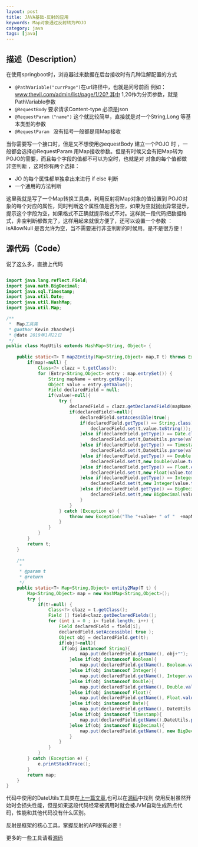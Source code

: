 ```yaml
---
layout: post
title: JAVA基础-反射的应用
keywords: Map对象通过反射转为POJO
category: java
tags: [java] 
---
```


## 描述（Description）
在使用springboot时，浏览器过来数据在后台接收时有几种注解配置的方式 

- `@PathVariable("currPage")`在url路径中，也就是问号前面 例如：www.thevil.com/admin/list/page/1/20?,其中 1,20作为分页参数，就是PathVariable参数
- `@RequestBody` 要求请求Content-type 必须是json 
- `@RequestParam（"name")`  这个就比较简单，直接就是对一个String,Long 等基本类型的参数
- `@RequestParam `  没有括号一般都是用Map接收 

当你需要写一个接口时，但是又不想使用@equestBody 建立一个POJO 时 ，一般都会选择@RequestParam 用Map接收参数。但是有时候又会有把Map转为POJO的需要，而且每个字段的值都不可以为空时，也就是对 对象的每个值都做非空判断 ，这时你有两个选择：
- JO 的每个属性都单独拿出来进行 if else 判断
- 一个通用的方法判断

这里我就是写了一个Map转换工具类，利用反射将Map对象的值设置到 POJO对象的每个对应的属性，同时判断这个属性值是否为空，如果为空就抛出异常提示，提示这个字段为空，如果格式不正确就提示格式不对。这样就一段代码把数据格式，非空判断都做完了，这样用起来就很方便了，还可以设置一个参数 ：isAllowNull 是否允许为空，当不需要进行非空判断的时候用。是不是很方便！

## 源代码（Code）

说了这么多，直接上代码

```java

import java.lang.reflect.Field;
import java.math.BigDecimal;
import java.sql.Timestamp;
import java.util.Date;
import java.util.HashMap;
import java.util.Map;

/**
 *  Map工具类
 * @author Kevin zhaosheji
 * @date 2019年1月22日
 */
public class MapUtils extends HashMap<String, Object> {
    
    public static<T> T map2Entity(Map<String,Object> map,T t) throws Exception {
    	if(map!=null) {
    		Class<?> clazz = t.getClass();
        	for (Entry<String,Object> entry : map.entrySet()) {
    			String mapName = entry.getKey();
    			Object value = entry.getValue();
    			Field declaredField = null;
    			if(value!=null){
    				try {
    					declaredField = clazz.getDeclaredField(mapName);
    					if(declaredField!=null){
    						declaredField.setAccessible(true);
    						if(declaredField.getType() == String.class){
    							declaredField.set(t,value.toString());
    						}else if(declaredField.getType() == Date.class){
    							declaredField.set(t,DateUtils.parse(value.toString()));
    						}else if(declaredField.getType() == Timestamp.class){
    							declaredField.set(t,DateUtils.parse(value.toString()));
    						}else if(declaredField.getType() == Double.class){
    							declaredField.set(t,new Double(value.toString()));
    						}else if(declaredField.getType() == Float.class){
    							declaredField.set(t,new Float(value.toString()));
    						}else if(declaredField.getType() == Integer.class){
    							declaredField.set(t,new Integer(value.toString()));
    						}else if(declaredField.getType() == BigDecimal.class){
    							declaredField.set(t,new BigDecimal(value.toString()));
    						}
    					}
    				} catch (Exception e) {
    					throw new Exception("The "+value+ " of "  +mapName+" data format is "+" error.");
    				}
    			}
        	}
    	}
    	return t;
    }
   
    /**
     * 
     * @param t
     * @return
     */
    public static<T> Map<String,Object> entity2Map(T t) {
    	Map<String,Object> map = new HashMap<String,Object>();
    	try {
			if(t!=null) {
				Class<?> clazz = t.getClass();
				Field [] field=clazz.getDeclaredFields();
				for (int i = 0 ; i< field.length; i++) {
					Field declaredField = field[i];
					declaredField.setAccessible( true );
					Object obj = declaredField.get(t);
					if(obj!=null){
					 if(obj instanceof String){
		                	map.put(declaredField.getName(), obj+"");
						}else if(obj instanceof Boolean){
							map.put(declaredField.getName(), Boolean.valueOf(obj.toString()));
						}else if(obj instanceof Integer){
							map.put(declaredField.getName(), Integer.valueOf(obj.toString()));
						}else if(obj instanceof Double){
							map.put(declaredField.getName(), Double.valueOf(obj.toString()));
						}else if(obj instanceof Float){
							map.put(declaredField.getName(), Float.valueOf(obj.toString()));
						}else if(obj instanceof Date){
							map.put(declaredField.getName(), DateUtils.parse(obj.toString()));
						}else if(obj instanceof Timestamp){
							map.put(declaredField.getName(),DateUtils.parse(obj.toString()));
						}else if(obj instanceof BigDecimal){
							map.put(declaredField.getName(), new BigDecimal(Long.valueOf(obj.toString())));
						}
					}
				}
			}
		} catch (Exception e) {
			e.printStackTrace();
		} 
    	return map;
    }
}
```
代码中使用的DateUtils工具类在[上一篇文章](https://108day.github.io/java/2018/12/26/java-core.html),也可以在[源码](https://github.com/108day/java-common-utils)中找到 
使用反射虽然开始时会损失性能，但是如果这段代码经常被调用时就会被JVM自动生成热点代码，性能和其他代码没有什么区别。

反射是框架的核心工具，掌握反射的API很有必要！

更多的一些工具请看[源码](https://github.com/108day/java-common-utils)
